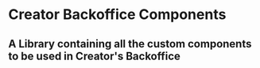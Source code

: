# Creator Backoffice Components

## A Library containing all the custom components to be used in Creator's Backoffice
